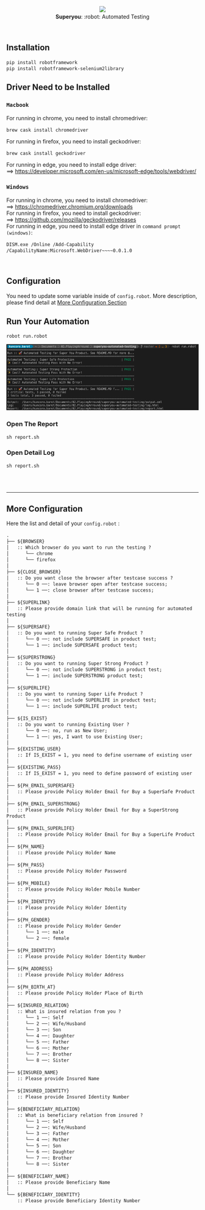 <p align="center">
  <img src="https://i.ibb.co/djnLFxG/ux-design.png" height="80" /><br/>
  <span><b>Superyou</b>: :robot: <span>Automated Testing</span></a>
</p>
  
<br/>

## Installation

```
pip install robotframework
pip install robotframework-selenium2library
```

## Driver Need to be Installed
### `Macbook`
For running in chrome, you need to install chromedriver:
```
brew cask install chromedriver
```
For running in firefox, you need to install geckodriver:
```
brew cask install geckodriver
```
For running in edge, you need to install edge driver: <br/>
==> https://developer.microsoft.com/en-us/microsoft-edge/tools/webdriver/

### `Windows`
For running in chrome, you need to install chromedriver: <br/>
==> https://chromedriver.chromium.org/downloads <br/>
For running in firefox, you need to install geckodriver: <br/>
==> https://github.com/mozilla/geckodriver/releases <br/>
For running in edge, you need to install edge driver in `command prompt (windows)`:
```
DISM.exe /Online /Add-Capability /CapabilityName:Microsoft.WebDriver~~~~0.0.1.0
```
<br/>

## Configuration

You need to update some variable inside of `config.robot`. 
More description, please find detail at <a href="#more-configuration">More Configuration Section</a>
<br/>

## Run Your Automation

```
robot run.robot
```
<img src="assets/run-robot.png" /><br/>
### Open The Report
```
sh report.sh
```
### Open Detail Log
```
sh report.sh
```

<br/><br/><hr/>
## More Configuration
Here the list and detail of your `config.robot` :
```
.
├── ${BROWSER}
│   :: Which browser do you want to run the testing ?
│      └── chrome
│      └── firefox
│
├── ${CLOSE_BROWSER}
│   :: Do you want close the browser after testcase success ?
│      └── 0 ──: leave browser open after testcase success;
│      └── 1 ──: close browser after testcase success;
│
├── ${SUPERLINK}
│   :: Please provide domain link that will be running for automated testing
│
├── ${SUPERSAFE}
│   :: Do you want to running Super Safe Product ?
│      └── 0 ──: not include SUPERSAFE in product test;
│      └── 1 ──: include SUPERSAFE product test;
│
├── ${SUPERSTRONG}
│   :: Do you want to running Super Strong Product ?
│      └── 0 ──: not include SUPERSTRONG in product test;
│      └── 1 ──: include SUPERSTRONG product test;
│
├── ${SUPERLIFE}
│   :: Do you want to running Super Life Product ?
│      └── 0 ──: not include SUPERLIFE in product test;
│      └── 1 ──: include SUPERLIFE product test;
│
├── ${IS_EXIST}
│   :: Do you want to running Existing User ?
│      └── 0 ──: no, run as New User;
│      └── 1 ──: yes, I want to use Existing User;
│
├── ${EXISTING_USER}
│   :: If IS_EXIST = 1, you need to define username of existing user
│
├── ${EXISTING_PASS}
│   :: If IS_EXIST = 1, you need to define password of existing user
│
├── ${PH_EMAIL_SUPERSAFE}
│   :: Please provide Policy Holder Email for Buy a SuperSafe Product
│
├── ${PH_EMAIL_SUPERSTRONG}
│   :: Please provide Policy Holder Email for Buy a SuperStrong Product
│
├── ${PH_EMAIL_SUPERLIFE}
│   :: Please provide Policy Holder Email for Buy a SuperLife Product
│
├── ${PH_NAME}
│   :: Please provide Policy Holder Name
│
├── ${PH_PASS}
│   :: Please provide Policy Holder Password
│
├── ${PH_MOBILE}
│   :: Please provide Policy Holder Mobile Number
│
├── ${PH_IDENTITY}
│   :: Please provide Policy Holder Identity
│
├── ${PH_GENDER}
│   :: Please provide Policy Holder Gender
│      └── 1 ──: male 
│      └── 2 ──: female
│
├── ${PH_IDENTITY}
│   :: Please provide Policy Holder Identity Number
│
├── ${PH_ADDRESS}
│   :: Please provide Policy Holder Address
│
├── ${PH_BIRTH_AT}
│   :: Please provide Policy Holder Place of Birth
│
├── ${INSURED_RELATION}
│   :: What is insured relation from you ?
│      └── 1 ──: Self
│      └── 2 ──: Wife/Husband
│      └── 3 ──: Son
│      └── 4 ──: Daughter
│      └── 5 ──: Father
│      └── 6 ──: Mother
│      └── 7 ──: Brother
│      └── 8 ──: Sister
│
├── ${INSURED_NAME}
│   :: Please provide Insured Name
│
├── ${INSURED_IDENTITY}
│   :: Please provide Insured Identity Number
│
├── ${BENEFICIARY_RELATION}
│   :: What is beneficiary relation from insured ?
│      └── 1 ──: Self
│      └── 2 ──: Wife/Husband
│      └── 3 ──: Father
│      └── 4 ──: Mother
│      └── 5 ──: Son
│      └── 6 ──: Daughter
│      └── 7 ──: Brother
│      └── 8 ──: Sister
│
├── ${BENEFICIARY_NAME}
│   :: Please provide Beneficiary Name
│
└── ${BENEFICIARY_IDENTITY}
    :: Please provide Beneficiary Identity Number
```

